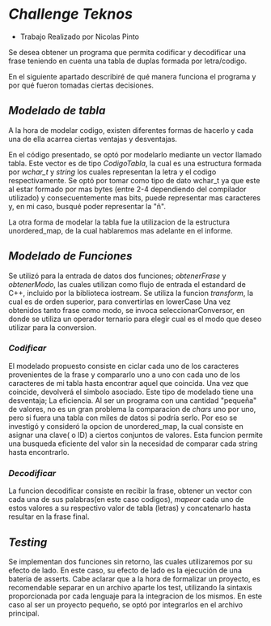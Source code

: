 # *Challenge Teknos*
- Trabajo Realizado por Nicolas Pinto 

Se desea obtener un programa que permita codificar y decodificar una frase teniendo en cuenta una tabla de duplas formada por letra/codigo.
  
En el siguiente apartado describiré de qué manera funciona el programa y por qué fueron tomadas ciertas decisiones. 

## *Modelado de tabla*
A la hora de modelar codigo, existen diferentes formas de hacerlo y cada una de ella acarrea ciertas ventajas y desventajas.

En el código presentado, se optó por modelarlo mediante un vector llamado tabla. Este vector es de tipo *CodigoTabla*, la cual es una estructura formada por  *wchar_t* y  *string* los cuales representan la letra y el codigo respectivamente.
Se optó por tomar como tipo de dato wchar_t ya que este al estar formado por mas bytes (entre 2-4 dependiendo del compilador utilizado) y consecuentemente mas bits, puede representar mas caracteres y, en mi caso, busqué poder representar la "ñ".

La otra forma de modelar la tabla fue la utilizacion de la estructura unordered_map, de la cual hablaremos mas adelante en el informe.

## *Modelado de Funciones*
Se utilizó para la entrada de datos dos funciones; *obtenerFrase* y *obtenerModo*, las cuales utilizan como flujo de entrada el estandard  de C++, incluido por la biblioteca iostream.
Se utiliza la funcion *transform*, la cual es de orden superior, para convertirlas en lowerCase
Una vez obtenidos tanto frase como modo, se invoca seleccionarConversor, en donde se utiliza un operador ternario para elegir cual es el modo que deseo utilizar para la conversion. 

### *Codificar* 
El modelado propuesto consiste en ciclar cada uno de los caracteres provenientes de la frase y compararlo uno a uno con cada uno de los caracteres de mi tabla hasta encontrar aquel que coincida. Una vez que coincide, devolverá el simbolo asociado.
Este tipo de modelado tiene una desventaja; La eficiencia. Al ser un programa con una cantidad "pequeña" de valores, no es un gran problema la comparacion de *chars* uno por uno, pero si fuera una tabla con miles de datos si podría serlo.
Por eso se investigó y consideró la opcion de unordered_map, la cual consiste en asignar una clave( o ID) a ciertos conjuntos de valores. Esta funcion permite una busqueda eficiente del valor sin la necesidad de comparar cada string hasta encontrarlo. 

### *Decodificar* 
La funcion decodificar consiste en recibir la frase, obtener un vector con cada una de sus palabras(en este caso codigos), *mapear* cada uno de estos valores a su respectivo valor de tabla (letras) y concatenarlo hasta resultar en la frase final.

## *Testing*
Se implementan dos funciones sin retorno, las cuales utilizaremos por su efecto de lado. En este caso, su efecto de lado es la ejecución de una bateria de asserts.
Cabe aclarar que a la hora de formalizar un proyecto, es recomendable separar en un archivo aparte los test, utilizando la sintaxis proporcionada por cada lenguaje para la integracion de los mismos. En este caso al ser un proyecto pequeño, se optó por integrarlos en el archivo principal.

